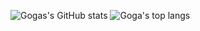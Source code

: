 ![Gogas's GitHub stats](https://github-readme-stats.vercel.app/api?username=ooow&count_private=true&include_all_commits=true&&custom_title=Goga&line_height=24&theme=dracula&hide_border=true&bg_color=ffffff00&show_icons=true)
![Goga's top langs](https://github-readme-stats.vercel.app/api/top-langs/?username=ooow&layout=compact&theme=dracula&hide_border=true&bg_color=ffffff00&hide_title=true&langs_count=10)
